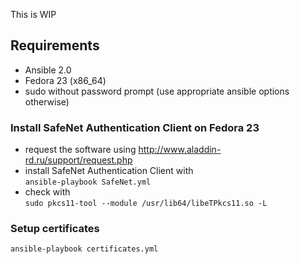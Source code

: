 This is WIP  

## Requirements
- Ansible 2.0
- Fedora 23 (x86_64)
- sudo without password prompt (use appropriate ansible options otherwise)

### Install SafeNet Authentication Client on Fedora 23
- request the software using http://www.aladdin-rd.ru/support/request.php
- install SafeNet Authentication Client with  
  `ansible-playbook SafeNet.yml` 
- check with  
  `sudo pkcs11-tool --module /usr/lib64/libeTPkcs11.so -L`

### Setup certificates
`ansible-playbook certificates.yml`
